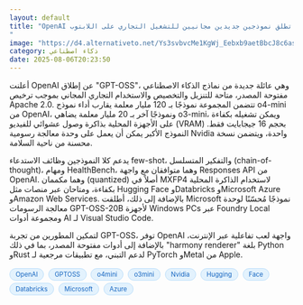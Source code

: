 ```yaml
---
layout: default
title: "OpenAI تطلق نموذجين جديدين مجانيين للتشغيل التجاري على اللابتوب
"
image: "https://d4.alternativeto.net/Ys3svbvcMe1KgWj_Eebxb9aetBbcJ8c6as-aKbVsCBA/rs:fill:1520:760:0/g:ce:0:0/YWJzOi8vZGlzdC9jb250ZW50LzE3NTQ1MTI2ODY4NzAucG5n.png"
category: ذكاء اصطناعي
date: 2025-08-06T20:23:50
---
```


أعلنت OpenAI عن إطلاق "GPT-OSS"، وهي عائلة جديدة من نماذج الذكاء الاصطناعي مفتوحة المصدر، متاحة للتنزيل والتخصيص والاستخدام التجاري المجاني بموجب ترخيص Apache 2.0. تتضمن المجموعة نموذجًا بـ 120 مليار معلمة يقارب أداء نموذج o4-mini من OpenAI، ونموذجًا آخر بـ 20 مليار معلمة يضاهي o3-mini، ويمكن تشغيله بكفاءة على الأجهزة المحلية بذاكرة وصول عشوائي للفيديو (VRAM) بحجم 16 جيجابايت فقط. النموذج الأكبر يمكن أن يعمل على وحدة معالجة رسومية Nvidia واحدة، ويتضمن نسخة محسنة من ناحية السلامة.

يدعم كلا النموذجين وظائف الاستدعاء few-shot، والتفكير المتسلسل (chain-of-thought)، ومهام HealthBench، وهما متوافقان مع واجهة Responses API من OpenAI. وهما مكممان (quantized) أصلاً في MXFP4 لاستخدام الذاكرة المحلية بكفاءة، ومتاحان عبر منصات مثل Hugging Face وDatabricks وMicrosoft Azure وAmazon Web Services. بالإضافة إلى ذلك، أطلقت Microsoft نموذجًا مُحسّنًا لوحدة معالجة الرسومات GPT-OSS-20B لأجهزة Windows PCs عبر Foundry Local ومجموعة أدوات AI لـ Visual Studio Code.

لتمكين المطورين من تجربة GPT-OSS، توفر OpenAI واجهة لعب تفاعلية عبر الإنترنت، بالإضافة إلى أدوات مفتوحة المصدر، بما في ذلك "harmony renderer" بلغة Python وRust لدعم التبني، مع تطبيقات مرجعية لـ PyTorch وMetal من Apple.

<div style="margin-top:2px; margin-bottom:2px;"><a href="https://bidjadraft.github.io/?query=OpenAI" style="background:#e3f2fd; color:#1565c0; font-size:80%; border-radius:12px; padding:3px 10px; margin:2px 4px 2px 0; display:inline-block; border:1px solid #bbdefb; text-decoration:none;">OpenAI</a> <a href="https://bidjadraft.github.io/?query=GPTOSS" style="background:#e3f2fd; color:#1565c0; font-size:80%; border-radius:12px; padding:3px 10px; margin:2px 4px 2px 0; display:inline-block; border:1px solid #bbdefb; text-decoration:none;">GPTOSS</a> <a href="https://bidjadraft.github.io/?query=o4mini" style="background:#e3f2fd; color:#1565c0; font-size:80%; border-radius:12px; padding:3px 10px; margin:2px 4px 2px 0; display:inline-block; border:1px solid #bbdefb; text-decoration:none;">o4mini</a> <a href="https://bidjadraft.github.io/?query=o3mini" style="background:#e3f2fd; color:#1565c0; font-size:80%; border-radius:12px; padding:3px 10px; margin:2px 4px 2px 0; display:inline-block; border:1px solid #bbdefb; text-decoration:none;">o3mini</a> <a href="https://bidjadraft.github.io/?query=Nvidia" style="background:#e3f2fd; color:#1565c0; font-size:80%; border-radius:12px; padding:3px 10px; margin:2px 4px 2px 0; display:inline-block; border:1px solid #bbdefb; text-decoration:none;">Nvidia</a> <a href="https://bidjadraft.github.io/?query=Hugging" style="background:#e3f2fd; color:#1565c0; font-size:80%; border-radius:12px; padding:3px 10px; margin:2px 4px 2px 0; display:inline-block; border:1px solid #bbdefb; text-decoration:none;">Hugging</a> <a href="https://bidjadraft.github.io/?query=Face" style="background:#e3f2fd; color:#1565c0; font-size:80%; border-radius:12px; padding:3px 10px; margin:2px 4px 2px 0; display:inline-block; border:1px solid #bbdefb; text-decoration:none;">Face</a> <a href="https://bidjadraft.github.io/?query=Databricks" style="background:#e3f2fd; color:#1565c0; font-size:80%; border-radius:12px; padding:3px 10px; margin:2px 4px 2px 0; display:inline-block; border:1px solid #bbdefb; text-decoration:none;">Databricks</a> <a href="https://bidjadraft.github.io/?query=Microsoft" style="background:#e3f2fd; color:#1565c0; font-size:80%; border-radius:12px; padding:3px 10px; margin:2px 4px 2px 0; display:inline-block; border:1px solid #bbdefb; text-decoration:none;">Microsoft</a> <a href="https://bidjadraft.github.io/?query=Azure" style="background:#e3f2fd; color:#1565c0; font-size:80%; border-radius:12px; padding:3px 10px; margin:2px 4px 2px 0; display:inline-block; border:1px solid #bbdefb; text-decoration:none;">Azure</a></div><br><br>
